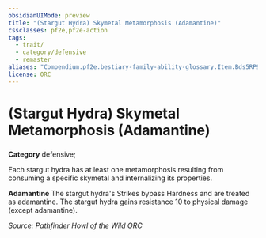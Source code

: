 ```yaml
---
obsidianUIMode: preview
title: "(Stargut Hydra) Skymetal Metamorphosis (Adamantine)"
cssclasses: pf2e,pf2e-action
tags:
  - trait/
  - category/defensive
  - remaster
aliases: "Compendium.pf2e.bestiary-family-ability-glossary.Item.Bds5RP9grJxhZALW"
license: ORC
---
```

# (Stargut Hydra) Skymetal Metamorphosis (Adamantine)

### 

**Category** defensive; 




Each stargut hydra has at least one metamorphosis resulting from consuming a specific skymetal and internalizing its properties.

**Adamantine** The stargut hydra's Strikes bypass Hardness and are treated as adamantine. The stargut hydra gains resistance 10 to physical damage (except adamantine).

*Source: Pathfinder Howl of the Wild*
*ORC*